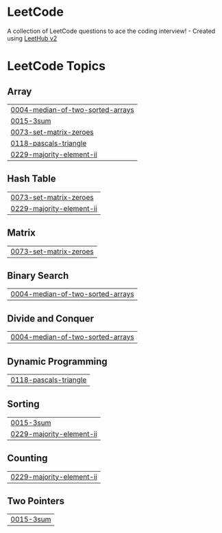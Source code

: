 # LeetCode
A collection of LeetCode questions to ace the coding interview! - Created using [LeetHub v2](https://github.com/arunbhardwaj/LeetHub-2.0)

<!---LeetCode Topics Start-->
# LeetCode Topics
## Array
|  |
| ------- |
| [0004-median-of-two-sorted-arrays](https://github.com/Shubham11440/LeetCode/tree/master/0004-median-of-two-sorted-arrays) |
| [0015-3sum](https://github.com/Shubham11440/LeetCode/tree/master/0015-3sum) |
| [0073-set-matrix-zeroes](https://github.com/Shubham11440/LeetCode/tree/master/0073-set-matrix-zeroes) |
| [0118-pascals-triangle](https://github.com/Shubham11440/LeetCode/tree/master/0118-pascals-triangle) |
| [0229-majority-element-ii](https://github.com/Shubham11440/LeetCode/tree/master/0229-majority-element-ii) |
## Hash Table
|  |
| ------- |
| [0073-set-matrix-zeroes](https://github.com/Shubham11440/LeetCode/tree/master/0073-set-matrix-zeroes) |
| [0229-majority-element-ii](https://github.com/Shubham11440/LeetCode/tree/master/0229-majority-element-ii) |
## Matrix
|  |
| ------- |
| [0073-set-matrix-zeroes](https://github.com/Shubham11440/LeetCode/tree/master/0073-set-matrix-zeroes) |
## Binary Search
|  |
| ------- |
| [0004-median-of-two-sorted-arrays](https://github.com/Shubham11440/LeetCode/tree/master/0004-median-of-two-sorted-arrays) |
## Divide and Conquer
|  |
| ------- |
| [0004-median-of-two-sorted-arrays](https://github.com/Shubham11440/LeetCode/tree/master/0004-median-of-two-sorted-arrays) |
## Dynamic Programming
|  |
| ------- |
| [0118-pascals-triangle](https://github.com/Shubham11440/LeetCode/tree/master/0118-pascals-triangle) |
## Sorting
|  |
| ------- |
| [0015-3sum](https://github.com/Shubham11440/LeetCode/tree/master/0015-3sum) |
| [0229-majority-element-ii](https://github.com/Shubham11440/LeetCode/tree/master/0229-majority-element-ii) |
## Counting
|  |
| ------- |
| [0229-majority-element-ii](https://github.com/Shubham11440/LeetCode/tree/master/0229-majority-element-ii) |
## Two Pointers
|  |
| ------- |
| [0015-3sum](https://github.com/Shubham11440/LeetCode/tree/master/0015-3sum) |
<!---LeetCode Topics End-->